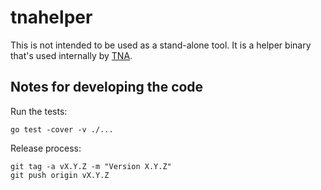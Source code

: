 # tnahelper

This is not intended to be used as a stand-alone tool.
It is a helper binary that's used internally by
[TNA](https://github.com/martinghunt/tna).


## Notes for developing the code

Run the tests:
```
go test -cover -v ./...
```

Release process:
```
git tag -a vX.Y.Z -m "Version X.Y.Z"
git push origin vX.Y.Z
```

